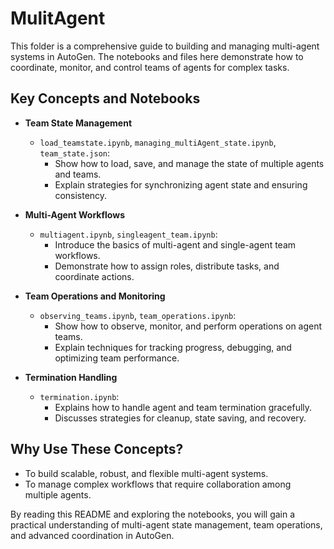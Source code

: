 # MulitAgent

This folder is a comprehensive guide to building and managing multi-agent systems in AutoGen. The notebooks and files here demonstrate how to coordinate, monitor, and control teams of agents for complex tasks.

## Key Concepts and Notebooks

- **Team State Management**
  - `load_teamstate.ipynb`, `managing_multiAgent_state.ipynb`, `team_state.json`:
    - Show how to load, save, and manage the state of multiple agents and teams.
    - Explain strategies for synchronizing agent state and ensuring consistency.

- **Multi-Agent Workflows**
  - `multiagent.ipynb`, `singleagent_team.ipynb`:
    - Introduce the basics of multi-agent and single-agent team workflows.
    - Demonstrate how to assign roles, distribute tasks, and coordinate actions.

- **Team Operations and Monitoring**
  - `observing_teams.ipynb`, `team_operations.ipynb`:
    - Show how to observe, monitor, and perform operations on agent teams.
    - Explain techniques for tracking progress, debugging, and optimizing team performance.

- **Termination Handling**
  - `termination.ipynb`:
    - Explains how to handle agent and team termination gracefully.
    - Discusses strategies for cleanup, state saving, and recovery.

## Why Use These Concepts?
- To build scalable, robust, and flexible multi-agent systems.
- To manage complex workflows that require collaboration among multiple agents.

By reading this README and exploring the notebooks, you will gain a practical understanding of multi-agent state management, team operations, and advanced coordination in AutoGen.

